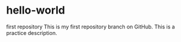 # hello-world
first repository
This is my first repository branch on GitHub. This is a practice description.
